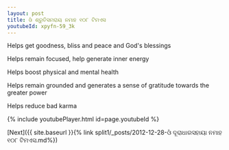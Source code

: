 ```yaml
---
layout: post
title: ଓଁ ଶ୍ରୁତିସମରାୟ ନମାହ ୧୦୮ ଟିମଏସ
youtubeId: xpyfn-59_3k
---
```

 
 
Helps get goodness, bliss and peace and God's blessings
 
Helps remain focused, help generate inner energy 
 
Helps boost physical and mental health 
 
Helps remain grounded and generates a sense of gratitude towards the greater power 
 
Helps reduce bad karma
 
 
 
 


{% include youtubePlayer.html id=page.youtubeId %}
 
[Next]({{ site.baseurl }}{% link  split1/_posts/2012-12-28-ଓଁ ଦୂରାଧାରସହାୟା ନମାହ ୧୦୮ ଟିମଏସ.md%})
 

